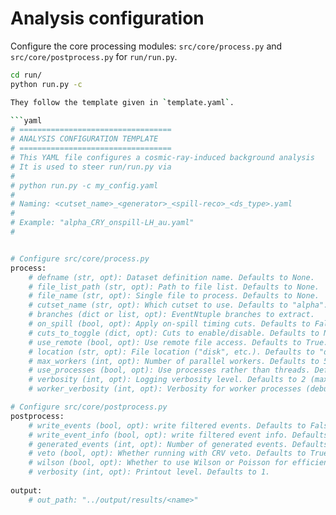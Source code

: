 # Analysis configuration

Configure the core processing modules: `src/core/process.py` and `src/core/postprocess.py` for `run/run.py`. 

```bash
cd run/
python run.py -c 

They follow the template given in `template.yaml`. 

```yaml
# ==================================
# ANALYSIS CONFIGURATION TEMPLATE
# ==================================
# This YAML file configures a cosmic-ray-induced background analysis
# It is used to steer run/run.py via 
# 
# python run.py -c my_config.yaml
#
# Naming: <cutset_name>_<generator>_<spill-reco>_<ds_type>.yaml
# 
# Example: "alpha_CRY_onspill-LH_au.yaml"
#


# Configure src/core/process.py
process:    
    # defname (str, opt): Dataset definition name. Defaults to None.
    # file_list_path (str, opt): Path to file list. Defaults to None.
    # file_name (str, opt): Single file to process. Defaults to None.
    # cutset_name (str, opt): Which cutset to use. Defaults to "alpha".
    # branches (dict or list, opt): EventNtuple branches to extract.
    # on_spill (bool, opt): Apply on-spill timing cuts. Defaults to False.
    # cuts_to_toggle (dict, opt): Cuts to enable/disable. Defaults to None.
    # use_remote (bool, opt): Use remote file access. Defaults to True.
    # location (str, opt): File location ("disk", etc.). Defaults to "disk".
    # max_workers (int, opt): Number of parallel workers. Defaults to 50.
    # use_processes (bool, opt): Use processes rather than threads. Defaults to True.
    # verbosity (int, opt): Logging verbosity level. Defaults to 2 (max).
    # worker_verbosity (int, opt): Verbosity for worker processes (debug only!). Defaults to 0.

# Configure src/core/postprocess.py
postprocess:
    # write_events (bool, opt): write filtered events. Defaults to False.
    # write_event_info (bool, opt): write filtered event info. Defaults to False.
    # generated_events (int, opt): Number of generated events. Defaults to 4e6.
    # veto (bool, opt): Whether running with CRV veto. Defaults to True.
    # wilson (bool, opt): Whether to use Wilson or Poisson for efficiency uncertainty. Defaults to True.
    # verbosity (int, opt): Printout level. Defaults to 1.
    
output:
    # out_path: "../output/results/<name>" 
```
